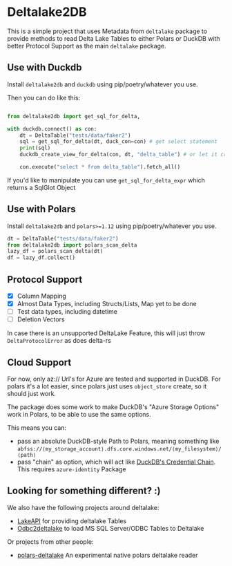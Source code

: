 # Deltalake2DB

This is a simple project that uses Metadata from `deltalake` package to provide methods to read Delta Lake Tables
to either Polars or DuckDB with better Protocol Support as the main `deltalake` package.

## Use with Duckdb

Install `deltalake2db` and `duckdb` using pip/poetry/whatever you use.

Then you can do like this:

```python

from deltalake2db import get_sql_for_delta,

with duckdb.connect() as con:
    dt = DeltaTable("tests/data/faker2")
    sql = get_sql_for_delta(dt, duck_con=con) # get select statement
    print(sql)
    duckdb_create_view_for_delta(con, dt, "delta_table") # or let it create a view for you. will point to the data at this point in time

    con.execute("select * from delta_table").fetch_all()
```

If you'd like to manipulate you can use `get_sql_for_delta_expr` which returns a SqlGlot Object

## Use with Polars

Install `deltalake2db` and `polars>=1.12` using pip/poetry/whatever you use.

```python
dt = DeltaTable("tests/data/faker2")
from deltalake2db import polars_scan_delta
lazy_df = polars_scan_delta(dt)
df = lazy_df.collect()

```

## Protocol Support

- [x] Column Mapping
- [x] Almost Data Types, including Structs/Lists, Map yet to be done
- [ ] Test data types, including datetime
- [ ] Deletion Vectors

In case there is an unsupported DeltaLake Feature, this will just throw `DeltaProtocolError` as does delta-rs

## Cloud Support

For now, only az:// Url's for Azure are tested and supported in DuckDB. For polars it's a lot easier, since polars just uses `object_store` create, so it should just work.

The package does some work to make DuckDB's "Azure Storage Options" work in Polars, to be able to use the same options.

This means you can:

- pass an absolute DuckDB-style Path to Polars, meaning something like `abfss://⟨my_storage_account⟩.dfs.core.windows.net/⟨my_filesystem⟩/⟨path⟩`
- pass "chain" as option, which will act like [DuckDB's Credential Chain](https://duckdb.org/docs/extensions/azure.html#credential_chain-provider). This requires `azure-identity` Package

## Looking for something different? :)

We also have the following projects around deltalake:

- [LakeAPI](https://github.com/bmsuisse/lakeapi) for providing deltalake Tables
- [Odbc2deltalake](https://github.com/bmsuisse/odbc2deltalake) to load MS SQL Server/ODBC Tables to Deltalake

Or projects from other people:

- [polars-deltalake](https://github.com/ion-elgreco/polars-deltalake) An experimental native polars deltalake reader
